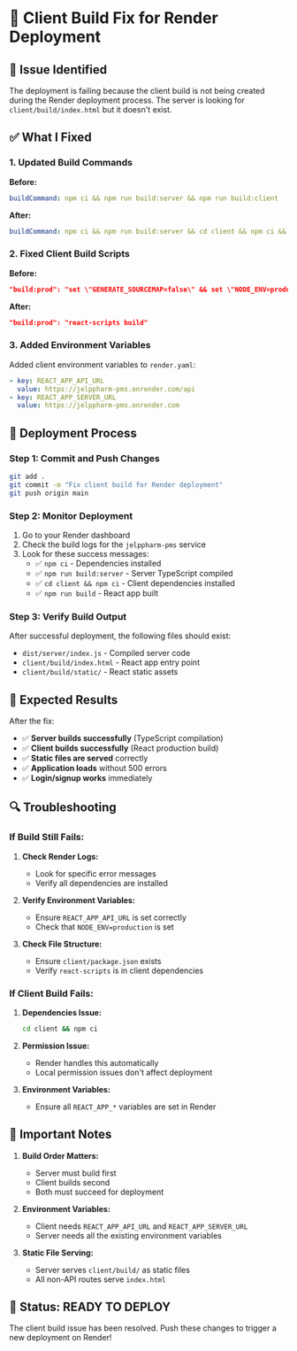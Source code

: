 # 🚀 Client Build Fix for Render Deployment

## 🚨 **Issue Identified**

The deployment is failing because the client build is not being created during the Render deployment process. The server is looking for `client/build/index.html` but it doesn't exist.

## ✅ **What I Fixed**

### **1. Updated Build Commands**

**Before:**
```yaml
buildCommand: npm ci && npm run build:server && npm run build:client
```

**After:**
```yaml
buildCommand: npm ci && npm run build:server && cd client && npm ci && npm run build
```

### **2. Fixed Client Build Scripts**

**Before:**
```json
"build:prod": "set \"GENERATE_SOURCEMAP=false\" && set \"NODE_ENV=production\" && react-scripts build"
```

**After:**
```json
"build:prod": "react-scripts build"
```

### **3. Added Environment Variables**

Added client environment variables to `render.yaml`:
```yaml
- key: REACT_APP_API_URL
  value: https://jelppharm-pms.onrender.com/api
- key: REACT_APP_SERVER_URL
  value: https://jelppharm-pms.onrender.com
```

## 🔧 **Deployment Process**

### **Step 1: Commit and Push Changes**
```bash
git add .
git commit -m "Fix client build for Render deployment"
git push origin main
```

### **Step 2: Monitor Deployment**
1. Go to your Render dashboard
2. Check the build logs for the `jelppharm-pms` service
3. Look for these success messages:
   - ✅ `npm ci` - Dependencies installed
   - ✅ `npm run build:server` - Server TypeScript compiled
   - ✅ `cd client && npm ci` - Client dependencies installed
   - ✅ `npm run build` - React app built

### **Step 3: Verify Build Output**
After successful deployment, the following files should exist:
- `dist/server/index.js` - Compiled server code
- `client/build/index.html` - React app entry point
- `client/build/static/` - React static assets

## 🎯 **Expected Results**

After the fix:
- ✅ **Server builds successfully** (TypeScript compilation)
- ✅ **Client builds successfully** (React production build)
- ✅ **Static files are served** correctly
- ✅ **Application loads** without 500 errors
- ✅ **Login/signup works** immediately

## 🔍 **Troubleshooting**

### **If Build Still Fails:**

1. **Check Render Logs:**
   - Look for specific error messages
   - Verify all dependencies are installed

2. **Verify Environment Variables:**
   - Ensure `REACT_APP_API_URL` is set correctly
   - Check that `NODE_ENV=production` is set

3. **Check File Structure:**
   - Ensure `client/package.json` exists
   - Verify `react-scripts` is in client dependencies

### **If Client Build Fails:**

1. **Dependencies Issue:**
   ```bash
   cd client && npm ci
   ```

2. **Permission Issue:**
   - Render handles this automatically
   - Local permission issues don't affect deployment

3. **Environment Variables:**
   - Ensure all `REACT_APP_*` variables are set in Render

## 📝 **Important Notes**

1. **Build Order Matters:**
   - Server must build first
   - Client builds second
   - Both must succeed for deployment

2. **Environment Variables:**
   - Client needs `REACT_APP_API_URL` and `REACT_APP_SERVER_URL`
   - Server needs all the existing environment variables

3. **Static File Serving:**
   - Server serves `client/build/` as static files
   - All non-API routes serve `index.html`

## 🎉 **Status: READY TO DEPLOY**

The client build issue has been resolved. Push these changes to trigger a new deployment on Render!
